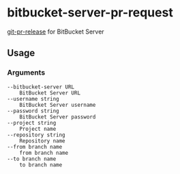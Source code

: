 # bitbucket-server-pr-request

[git-pr-release](https://github.com/motemen/git-pr-release) for BitBucket Server

## Usage

### Arguments

```
--bitbucket-server URL
    BitBucket Server URL
--username string
    BitBucket Server username
--password string
    BitBucket Server password
--project string
    Project name
--repository string
    Repository name
--from branch name
    from branch name
--to branch name
    to branch name
```
